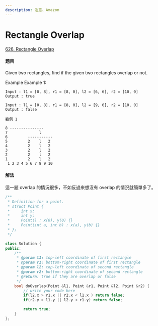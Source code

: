 ```yaml
---
description: 注意、Amazon
---
```


# Rectangle Overlap

[626. Rectangle Overlap](https://www.lintcode.com/problem/rectangle-overlap/?_from=ladder&&fromId=11)

#### 題目

Given two rectangles, find if the given two rectangles overlap or not.

Example Example 1:

```text
Input : l1 = [0, 8], r1 = [8, 0], l2 = [6, 6], r2 = [10, 0]
Output : true
```

```text
Input : l1 = [0, 8], r1 = [8, 0], l2 = [9, 6], r2 = [10, 0]
Output : false
```

```text
範例 1

8 ---------------
7              l
6         -----------
5         2    l   2
4         2    l   2
3         2    l   2
2         2    l   2
1         2    l   2
 1 2 3 4 5 6 7 8 9 10
```

#### 解法

這一題 overlap 的情況很多，不如反過來想沒有 overlap 的情況就簡單多了。

```cpp
/**
 * Definition for a point.
 * struct Point {
 *     int x;
 *     int y;
 *     Point() : x(0), y(0) {}
 *     Point(int a, int b) : x(a), y(b) {}
 * };
 */

class Solution {
public:
    /**
     * @param l1: top-left coordinate of first rectangle
     * @param r1: bottom-right coordinate of first rectangle
     * @param l2: top-left coordinate of second rectangle
     * @param r2: bottom-right coordinate of second rectangle
     * @return: true if they are overlap or false
     */
    bool doOverlap(Point &l1, Point &r1, Point &l2, Point &r2) {
        // write your code here
        if(l2.x > r1.x || r2.x < l1.x ) return false;
        if(r2.y > l1.y || l2.y < r1.y) return false;

        return true;
    }
};
```

